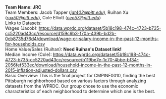 <b>Team Name: JRC</b><br>
Team Members: Jacob Tapper (<i>jat402@pitt.edu</i>), Ruihan Xu (<i>rux50@pitt.edu</i>), Cole Elliott (<i>cee57@pitt.edu</i>)<br>
Links to Datasets:<br>Wages (Jacob): <a>https://data.wprdc.org/dataset/5b18c198-474c-4723-b735-cc5220ad43cc/resource/d159c6b3-f70a-439b-bd2b-0cb8735d76d4/download/wage-or-salary-income-in-the-past-12-months-for-households.csv</a><br>
Home Value/Sales (Ruihan): <a><b>Need Ruihan's Dataset link!</b></a><br>
Median Income (Cole): <a>https://data.wprdc.org/dataset/5b18c198-474c-4723-b735-cc5220ad43cc/resource/b119be7e-1c70-4bbe-bf34-2056fef533ec/download/household-income-in-the-past-12-months-in-2015-inflation-adjusted-dollars.csv</a><br>
Basic Overview: This is the final project for CMPINF0010, finding the best Pittsburgh neighborhood based on various factors through analyzing datasets from the WPRDC. Our group chose to use the economic characteristics of each neighborhood to determine which one is the best.
